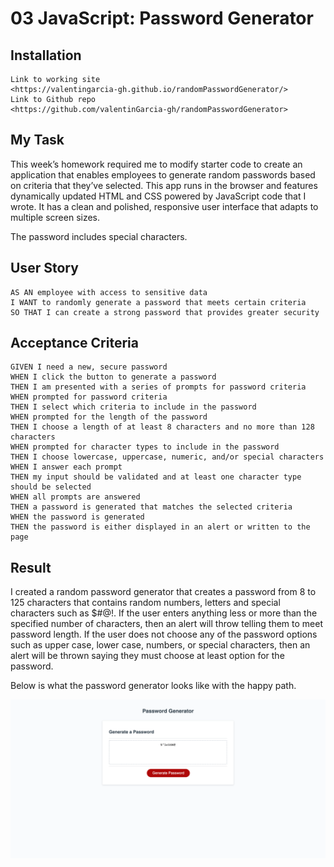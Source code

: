 # 03 JavaScript: Password Generator
## Installation
```
Link to working site
<https://valentingarcia-gh.github.io/randomPasswordGenerator/>
Link to Github repo
<https://github.com/valentinGarcia-gh/randomPasswordGenerator>
```
## My Task

This week’s homework required me to modify starter code to create an application that enables employees to generate random passwords based on criteria that they’ve selected. This app runs in the browser and features dynamically updated HTML and CSS powered by JavaScript code that I wrote. It has a clean and polished, responsive user interface that adapts to multiple screen sizes.

The password includes special characters. 

## User Story

```
AS AN employee with access to sensitive data
I WANT to randomly generate a password that meets certain criteria
SO THAT I can create a strong password that provides greater security
```

## Acceptance Criteria

```
GIVEN I need a new, secure password
WHEN I click the button to generate a password 
THEN I am presented with a series of prompts for password criteria
WHEN prompted for password criteria
THEN I select which criteria to include in the password
WHEN prompted for the length of the password
THEN I choose a length of at least 8 characters and no more than 128 characters
WHEN prompted for character types to include in the password
THEN I choose lowercase, uppercase, numeric, and/or special characters
WHEN I answer each prompt
THEN my input should be validated and at least one character type should be selected
WHEN all prompts are answered
THEN a password is generated that matches the selected criteria
WHEN the password is generated
THEN the password is either displayed in an alert or written to the page
```

## Result

I created a random password generator that creates a password from 8 to 125 characters that contains random numbers, letters and special characters such as $#@!. If the user enters anything less or more than the specified number of characters, then an alert will throw telling them to meet password length. If the user does not choose any of the password options such as upper case, lower case, numbers, or special characters, then an alert will be thrown saying they must choose at least option for the password. 

Below is what the password generator looks like with the happy path. 

![Screenshot](./Assets/passwordGenerator.png)